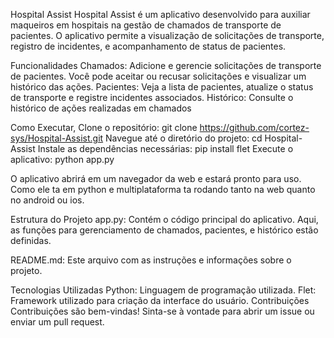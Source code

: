 Hospital Assist
Hospital Assist é um aplicativo desenvolvido para auxiliar maqueiros em hospitais na gestão de chamados de transporte de pacientes.
O aplicativo permite a visualização de solicitações de transporte, registro de incidentes, e acompanhamento de status de pacientes.

Funcionalidades
Chamados: Adicione e gerencie solicitações de transporte de pacientes. Você pode aceitar ou recusar solicitações e visualizar um histórico das ações.
Pacientes: Veja a lista de pacientes, atualize o status de transporte e registre incidentes associados.
Histórico: Consulte o histórico de ações realizadas em chamados

Como Executar, Clone o repositório: git clone https://github.com/cortez-sys/Hospital-Assist.git
Navegue até o diretório do projeto: cd Hospital-Assist
Instale as dependências necessárias: pip install flet
Execute o aplicativo: python app.py

O aplicativo abrirá em um navegador da web e estará pronto para uso. Como ele ta em python e multiplataforma ta rodando tanto na web quanto no android ou ios.

Estrutura do Projeto
app.py: Contém o código principal do aplicativo. Aqui, as funções para gerenciamento de chamados, pacientes, e histórico estão definidas.

README.md: Este arquivo com as instruções e informações sobre o projeto.

Tecnologias Utilizadas
Python: Linguagem de programação utilizada.
Flet: Framework utilizado para criação da interface do usuário.
Contribuições
Contribuições são bem-vindas! Sinta-se à vontade para abrir um issue ou enviar um pull request.









